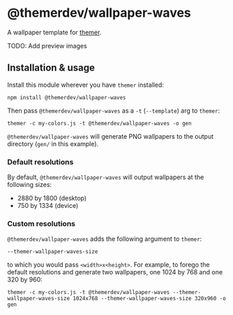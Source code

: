 # @themerdev/wallpaper-waves

A wallpaper template for [themer](https://github.com/themerdev/themer).

TODO: Add preview images

## Installation & usage

Install this module wherever you have `themer` installed:

    npm install @themerdev/wallpaper-waves

Then pass `@themerdev/wallpaper-waves` as a `-t` (`--template`) arg to `themer`:

    themer -c my-colors.js -t @themerdev/wallpaper-waves -o gen

`@themerdev/wallpaper-waves` will generate PNG wallpapers to the output directory (`gen/` in this example).

### Default resolutions

By default, `@themerdev/wallpaper-waves` will output wallpapers at the following sizes:

- 2880 by 1800 (desktop)
- 750 by 1334 (device)

### Custom resolutions

`@themerdev/wallpaper-waves` adds the following argument to `themer`:

    --themer-wallpaper-waves-size

to which you would pass `<width>x<height>`. For example, to forego the default resolutions and generate two wallpapers, one 1024 by 768 and one 320 by 960:

    themer -c my-colors.js -t @themerdev/wallpaper-waves --themer-wallpaper-waves-size 1024x768 --themer-wallpaper-waves-size 320x960 -o gen
